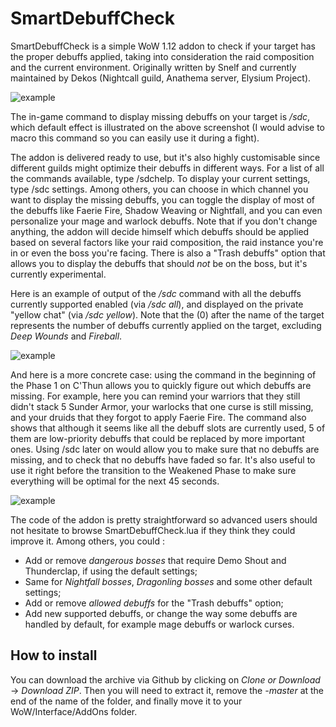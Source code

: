 # SmartDebuffCheck

SmartDebuffCheck is a simple WoW 1.12 addon to check if your target has the proper debuffs applied, taking into consideration the raid composition and the current environment. 
Originally written by Snelf and currently maintained by Dekos (Nightcall guild, Anathema server, Elysium Project). 

![example](https://img11.hostingpics.net/pics/488511sdcexamplesmall.jpg)

The in-game command to display missing debuffs on your target is */sdc*, which default effect is illustrated on the above screenshot (I would advise to macro this command so you can easily use it during a fight). 

The addon is delivered ready to use, but it's also highly customisable since different guilds might optimize their debuffs in different ways. For a list of all the commands available, type /sdchelp. To display your current settings, type /sdc settings. Among others, you can choose in which channel you want to display the missing debuffs, you can toggle the display of most of the debuffs like Faerie Fire, Shadow Weaving or Nightfall, and you can even personalize your mage and warlock debuffs. Note that if you don't change anything, the addon will decide himself which debuffs should be applied based on several factors like your raid composition, the raid instance you're in or even the boss you're facing. There is also a "Trash debuffs" option that allows you to display the debuffs that should *not* be on the boss, but it's currently experimental. 

Here is an example of output of the */sdc* command with all the debuffs currently supported enabled (via */sdc all*), and displayed on the private "yellow chat" (via */sdc yellow*). Note that the (0) after the name of the target represents the number of debuffs currently applied on the target, excluding *Deep Wounds* and *Fireball*. 

![example](https://img11.hostingpics.net/pics/890735alldebuffs.png)

And here is a more concrete case: using the command in the beginning of the Phase 1 on C'Thun allows you to quickly figure out which debuffs are missing. For example, here you can remind your warriors that they still didn't stack 5 Sunder Armor, your warlocks that one curse is still missing, and your druids that they forgot to apply Faerie Fire. The command also shows that although it seems like all the debuff slots are currently used, 5 of them are low-priority debuffs that could be replaced by more important ones. Using /sdc later on would allow you to make sure that no debuffs are missing, and to check that no debuffs have faded so far. It's also useful to use it right before the transition to the Weakened Phase to make sure everything will be optimal for the next 45 seconds. 

![example](https://img11.hostingpics.net/pics/210276sdccthun.png)

The code of the addon is pretty straightforward so advanced users should not hesitate to browse SmartDebuffCheck.lua if they think they could improve it. Among others, you could : 
- Add or remove *dangerous bosses* that require Demo Shout and Thunderclap, if using the default settings; 
- Same for *Nightfall bosses*, *Dragonling bosses* and some other default settings; 
- Add or remove *allowed debuffs* for the "Trash debuffs" option; 
- Add new supported debuffs, or change the way some debuffs are handled by default, for example mage debuffs or warlock curses. 

## How to install
You can download the archive via Github by clicking on *Clone or Download* -> *Download ZIP*. Then you will need to extract it, remove the *-master* at the end of the name of the folder, and finally move it to your WoW/Interface/AddOns folder. 
